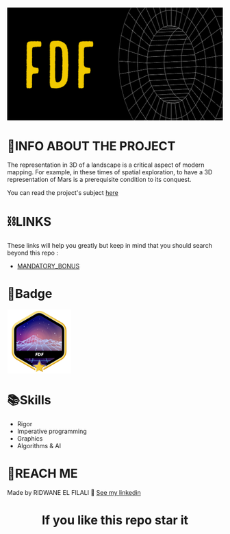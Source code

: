 ![image](https://github.com/RIDWANE-EL-FILALI/FDF/blob/master/img/My%20project-2.png)


# 👤INFO ABOUT THE PROJECT
The representation in 3D of a landscape is a critical aspect of modern mapping. For
example, in these times of spatial exploration, to have a 3D representation of Mars is a
prerequisite condition to its conquest.

You can read the project's subject [here](https://github.com/RIDWANE-EL-FILALI/FDF/blob/master/en.subject.pdf)

# ⛓️LINKS
These links will help you greatly but keep in mind that you should search beyond this repo :
* [MANDATORY_BONUS](https://github.com/RIDWANE-EL-FILALI/FDF/tree/master/mandatory_bonus)

# 🥇Badge
![image](https://github.com/RIDWANE-EL-FILALI/42_badges_1337/blob/master/fdfm.png)

# 📚Skills
* Rigor
* Imperative programming
* Graphics
* Algorithms & AI

# 📱REACH ME
Made by RIDWANE EL FILALI 👋 [See my linkedin](https://www.linkedin.com/in/ridwane-elfilali-0ab7aa253/)

<p align="center">
<h1 align="center"><strong>If you like this repo star it</strong></h1>
</p>









































